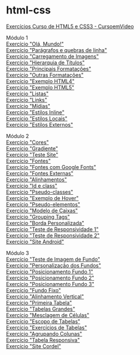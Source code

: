 # html-css
 <a href="https://danielrdf.github.io/html-css/">Exercícios Curso de HTML5 e CSS3 - CursoemVideo</a>  

Módulo 1<br>
<a href="https://danielrdf.github.io/html-css/modulo1/capitulo04/index.html" target="_blank">Exercício "Olá, Mundo!"</a><br>
<a href="https://danielrdf.github.io/html-css/modulo1/capitulo05/index.html" target="_blank">Exercício "Parágrafos e quebras de linha"</a><br>
<a href="https://danielrdf.github.io/html-css/modulo1/capitulo06/index.html" target="_blank">Exercício "Carregamento de Imagens"</a><br>
<a href="https://danielrdf.github.io/html-css/modulo1/capitulo07/index.html" target="_blank">Exercício "Hierarquia de Títulos"</a><br>
<a href="https://danielrdf.github.io/html-css/modulo1/capitulo08/formatacao1.html" target="_blank">Exercício "Principais Formatações"</a><br>
<a href="https://danielrdf.github.io/html-css/modulo1/capitulo08/formatacao2.html" target="_blank">Exercício "Outras Formatações"</a><br>
<a href="https://danielrdf.github.io/html-css/modulo1/capitulo08/html4.html" target="_blank">Exercício "Exemplo HTML4"</a><br>
<a href="https://danielrdf.github.io/html-css/modulo1/capitulo08/html5.html" target="_blank">Exercício "Exemplo HTML5"</a><br>
<a href="https://danielrdf.github.io/html-css/modulo1/capitulo09/index.html" target="_blank">Exercício "Listas"</a><br>
<a href="https://danielrdf.github.io/html-css/modulo1/capitulo10/index.html" target="_blank">Exercício "Links"</a><br>
<a href="https://danielrdf.github.io/html-css/modulo1/capitulo11/index.html" target="_blank">Exercício "Mídias"</a><br>
<a href="https://danielrdf.github.io/html-css/modulo1/capitulo12/index.html" target="_blank">Exercício "Estilos Inline"</a><br>
<a href="https://danielrdf.github.io/html-css/modulo1/capitulo12/index2.html" target="_blank">Exercício "Estilos Locais"</a><br>
<a href="https://danielrdf.github.io/html-css/modulo1/capitulo12/index3.html" target="_blank">Exercício "Estilos Externos"</a><br>

Módulo 2<br>
<a href="https://danielrdf.github.io/html-css/modulo2/capitulo13/cor01.html" target="_blank">Exercício "Cores"</a><br>
<a href="https://danielrdf.github.io/html-css/modulo2/capitulo13/cor02.html" target="_blank">Exercício "Gradiente"</a><br>
<a href="https://danielrdf.github.io/html-css/modulo2/capitulo13/cor03.html" target="_blank">Exercício "Teste Site"</a><br>
<a href="https://danielrdf.github.io/html-css/modulo2/capitulo14/fonte01.html" target="_blank">Exercício "Fontes"</a><br>
<a href="https://danielrdf.github.io/html-css/modulo2/capitulo14/fonte02.html" target="_blank">Exercício "Fontes com Google Fonts"</a><br>
<a href="https://danielrdf.github.io/html-css/modulo2/capitulo14/fonte03.html" target="_blank">Exercício "Fontes Externas"</a><br>
<a href="https://danielrdf.github.io/html-css/modulo2/capitulo14/fonte04.html" target="_blank">Exercício "Alinhamentos"</a><br>
<a href="https://danielrdf.github.io/html-css/modulo2/capitulo15/seletor01.html" target="_blank">Exercício "Id e class"</a><br>
<a href="https://danielrdf.github.io/html-css/modulo2/capitulo15/pseudoclasse.html" target="_blank">Exercício "Pseudo-classes"</a><br>
<a href="https://danielrdf.github.io/html-css/modulo2/capitulo15/hover.html" target="_blank">Exercício "Exemplo de Hover"</a><br>
<a href="https://danielrdf.github.io/html-css/modulo2/capitulo15/links.html" target="_blank">Exercício "Pseudo-elementos"</a><br>
<a href="https://danielrdf.github.io/html-css/modulo2/capitulo16/caixa01.html" target="_blank">Exercício "Modelo de Caixas"</a><br>
<a href="https://danielrdf.github.io/html-css/modulo2/capitulo16/caixa02.html" target="_blank">Exercício "Grouping Tags"</a><br>
<a href="https://danielrdf.github.io/html-css/modulo2/capitulo16/caixa03.html" target="_blank">Exercício "Borda Personalizada"</a><br>
<a href="https://danielrdf.github.io/html-css/modulo2/capitulo17/responsivo.html" target="_blank">Exercício "Teste de Responsividade 1"</a><br>
<a href="https://danielrdf.github.io/html-css/modulo2/capitulo17/responsivo2.html" target="_blank">Exercício "Teste de Responsividade 2"</a><br>
<a href="https://danielrdf.github.io/html-css/modulo2/desafio/android.html" target="_blank">Exercício "Site Android"</a><br>

Módulo 3<br>
<a href="https://danielrdf.github.io/html-css/modulo3/capitulo19/fundo01.html" target="_blank">Exercício "Teste de Imagem de Fundo"</a><br>
<a href="https://danielrdf.github.io/html-css/modulo3/capitulo19/fundo02.html" target="_blank">Exercício "Personalização dos Fundos"</a><br>
<a href="https://danielrdf.github.io/html-css/modulo3/capitulo19/fundo03.html" target="_blank">Exercício "Posicionamento Fundo 1"</a><br>
<a href="https://danielrdf.github.io/html-css/modulo3/capitulo19/fundo04.html" target="_blank">Exercício "Posicionamento Fundo 2"</a><br>
<a href="https://danielrdf.github.io/html-css/modulo3/capitulo19/fundo05.html" target="_blank">Exercício "Posicionamento Fundo 3"</a><br>
<a href="https://danielrdf.github.io/html-css/modulo3/capitulo19/fundo06.html" target="_blank">Exercício "Fundo Fixo"</a><br>
<a href="https://danielrdf.github.io/html-css/modulo3/capitulo19/fundo07.html" target="_blank">Exercício "Alinhamento Vertical"</a><br>
<a href="https://danielrdf.github.io/html-css/modulo3/capitulo21/tabela01.html" target="_blank">Exercício "Primeira Tabela"</a><br>
<a href="https://danielrdf.github.io/html-css/modulo3/capitulo21/tabela02.html" target="_blank">Exercício "Tabelas Grandes"</a><br>
<a href="https://danielrdf.github.io/html-css/modulo3/capitulo21/tabela03.html" target="_blank">Exercício "Mesclagem de Células"</a><br>
<a href="https://danielrdf.github.io/html-css/modulo3/capitulo21/tabela04.html" target="_blank">Exercício "Escopo de Tabelas"</a><br>
<a href="https://danielrdf.github.io/html-css/modulo3/capitulo21/tabela05.html" target="_blank">Exercício "Exercícios de Tabelas"</a><br>
<a href="https://danielrdf.github.io/html-css/modulo3/capitulo21/tabela06.html" target="_blank">Exercício "Agrupando Colunas"</a><br>
<a href="https://danielrdf.github.io/html-css/modulo3/capitulo21/tabela07.html" target="_blank">Exercício "Tabela Responsiva"</a><br>
<a href="https://danielrdf.github.io/html-css/modulo3/desafio/index.html" target="_blank">Exercício "Site Cordel"</a><br>